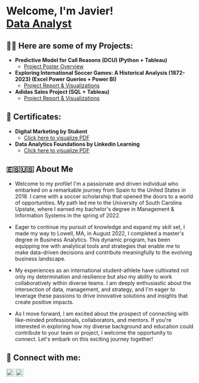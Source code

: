 <h1>Welcome, I'm Javier! <br/><a href="www.linkedin.com/in/javiertorresserrano">Data Analyst</a>

<h2>👨‍💻 Here are some of my Projects:</h2>

- <b>Predictive Model for Call Reasons (DCU) (Python + Tableau)</b>
  - [Project Poster Overview](https://drive.google.com/file/d/1JCnea2UNm0WXHOaAuZ1dNcf41UDyXlCR/view)
- <b>Exploring International Soccer Games: A Historical Analysis (1872-2023) (Excel Power Queries + Power BI)</b>
  - [Project Report & Visualizations](https://docs.google.com/document/d/1CyrlZsByiCaGCUxLR7xjDQZ-52dZLIfX/edit)
- <b>Adidas Sales Project (SQL + Tableau)</b>
  - [Project Report & Visualizations](https://github.com/JavierProyects/Adidas-Sales-Project)

<h2>📃 Certificates:</h2>

- <b>Digital Marketing by Stukent</b>
  - [Click here to visualize PDF](https://drive.google.com/file/d/1DynFfFVf2fzM0cWpILXbQ69wLL1JFlDF/view?usp=drive_link)
- <b>Data Analytics Foundations by Linkedin Learning</b>
  - [Click here to visualize PDF](https://drive.google.com/file/d/1vQ6iBNKdujXJsTqSl2qPFrIhM8-L0LMK/view?usp=drive_link)

<h2>🇪🇸🇺🇸 About Me</h2>

- Welcome to my profile! I'm a passionate and driven individual who embarked on a remarkable journey from Spain to the United States in 2018. I came with a soccer scholarship that opened the doors to a world of opportunities. My path led me to the University of South Carolina Upstate, where I earned my bachelor's degree in Management & Information Systems in the spring of 2022.

- Eager to continue my pursuit of knowledge and expand my skill set, I made my way to Lowell, MA, in August 2022, I completed a master's degree in Business Analytics. This dynamic program, has been equipping me with analytical tools and strategies that enable me to make data-driven decisions and contribute meaningfully to the evolving business landscape.

- My experiences as an international student-athlete have cultivated not only my determination and resilience but also my ability to work collaboratively within diverse teams. I am deeply enthusiastic about the intersection of data, management, and strategy, and I'm eager to leverage these passions to drive innovative solutions and insights that create positive impacts.

- As I move forward, I am excited about the prospect of connecting with like-minded professionals, collaborators, and mentors. If you're interested in exploring how my diverse background and education could contribute to your team or project, I welcome the opportunity to connect. Let's embark on this exciting journey together!

<h2> 🤳 Connect with me:</h2>

[<img align="left" alt="javiertorresserrano | LinkedIn" width="22px" src="https://cdn.jsdelivr.net/npm/simple-icons@v3/icons/linkedin.svg" />][linkedin]
[<img align="left" alt="javitorress_ | Instagram" width="22px" src="https://cdn.jsdelivr.net/npm/simple-icons@v3/icons/instagram.svg" />][instagram]

[instagram]: https://www.instagram.com/javitorress_/
[linkedin]: www.linkedin.com/in/javiertorresserrano

